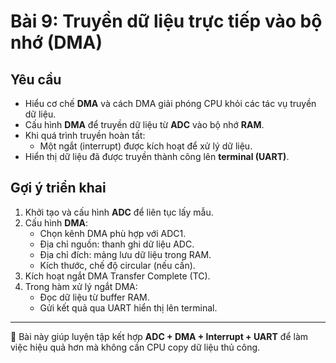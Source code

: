 # Bài 9: Truyền dữ liệu trực tiếp vào bộ nhớ (DMA)

## Yêu cầu
- Hiểu cơ chế **DMA** và cách DMA giải phóng CPU khỏi các tác vụ truyền dữ liệu.
- Cấu hình **DMA** để truyền dữ liệu từ **ADC** vào bộ nhớ **RAM**.
- Khi quá trình truyền hoàn tất:
  - Một ngắt (interrupt) được kích hoạt để xử lý dữ liệu.
- Hiển thị dữ liệu đã được truyền thành công lên **terminal (UART)**.

## Gợi ý triển khai
1. Khởi tạo và cấu hình **ADC** để liên tục lấy mẫu.
2. Cấu hình **DMA**:
   - Chọn kênh DMA phù hợp với ADC1.
   - Địa chỉ nguồn: thanh ghi dữ liệu ADC.
   - Địa chỉ đích: mảng lưu dữ liệu trong RAM.
   - Kích thước, chế độ circular (nếu cần).
3. Kích hoạt ngắt DMA Transfer Complete (TC).
4. Trong hàm xử lý ngắt DMA:
   - Đọc dữ liệu từ buffer RAM.
   - Gửi kết quả qua UART hiển thị lên terminal.

---

📌 Bài này giúp luyện tập kết hợp **ADC + DMA + Interrupt + UART** để làm việc hiệu quả hơn mà không cần CPU copy dữ liệu thủ công.
